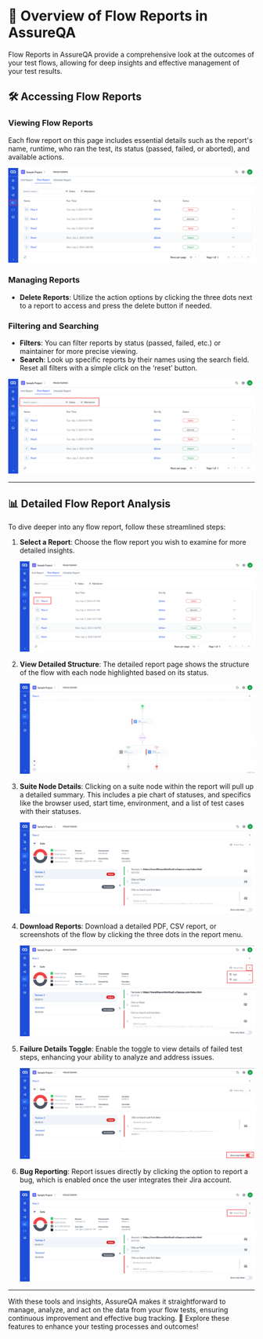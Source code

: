 # 🚀 Overview of Flow Reports in AssureQA

Flow Reports in AssureQA provide a comprehensive look at the outcomes of your test flows, allowing for deep insights and effective management of your test results.

## 🛠️ Accessing Flow Reports

### Viewing Flow Reports

Each flow report on this page includes essential details such as the report's name, runtime, who ran the test, its status (passed, failed, or aborted), and available actions.

![Flow Reports Overview](./ReportsImage/FR-1.png)

### Managing Reports

- **Delete Reports**: Utilize the action options by clicking the three dots next to a report to access and press the delete button if needed.

### Filtering and Searching

- **Filters**: You can filter reports by status (passed, failed, etc.) or maintainer for more precise viewing.
- **Search**: Look up specific reports by their names using the search field. Reset all filters with a simple click on the ‘reset’ button.

![Filter and Search](./ReportsImage/FR-2.png)

---

## 📊 Detailed Flow Report Analysis

To dive deeper into any flow report, follow these streamlined steps:

1. **Select a Report**:
   Choose the flow report you wish to examine for more detailed insights.

   ![Select Report](./ReportsImage/FR-3.png)

2. **View Detailed Structure**:
   The detailed report page shows the structure of the flow with each node highlighted based on its status.

   ![Flow Structure](./ReportsImage/FR-4.png)

3. **Suite Node Details**:
   Clicking on a suite node within the report will pull up a detailed summary. This includes a pie chart of statuses, and specifics like the browser used, start time, environment, and a list of test cases with their statuses.

   ![Suite Node Summary](./ReportsImage/FR-5.png)

4. **Download Reports**:
   Download a detailed PDF, CSV report, or screenshots of the flow by clicking the three dots in the report menu.

   ![Download Options](./ReportsImage/FR-6.png)

5. **Failure Details Toggle**:
   Enable the toggle to view details of failed test steps, enhancing your ability to analyze and address issues.

   ![Failure Details](./ReportsImage/FR-7.png)

6. **Bug Reporting**:
   Report issues directly by clicking the option to report a bug, which is enabled once the user integrates their Jira account.

   ![Report Bug](./ReportsImage/FR-8.png)

---

With these tools and insights, AssureQA makes it straightforward to manage, analyze, and act on the data from your flow tests, ensuring continuous improvement and effective bug tracking. 🌟 Explore these features to enhance your testing processes and outcomes!
